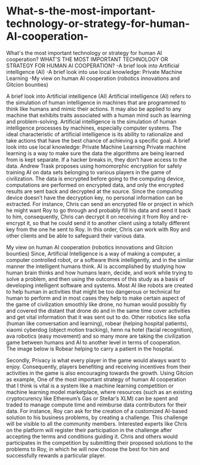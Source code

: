 # What-s-the-most-important-technology-or-strategy-for-human-AI-cooperation-
What's the most important technology or strategy for human AI cooperation?
WHAT'S THE MOST IMPORTANT TECHNOLOGY OR STRATEGY FOR HUMAN AI COOPERATION?
-A brief look into Artificial intelligence (AI)
-A brief look into use local knowledge: Private Machine Learning
-My view on human AI cooperation (robotics innovations and Gitcion bounties)


A brief look into Artificial intelligence (AI)
Artificial intelligence (AI) refers to the simulation of human intelligence in machines that are programmed to think like humans and mimic their actions. It may also be applied to any machine that exhibits traits associated with a human mind such as learning and problem-solving. Artificial intelligence is the simulation of human intelligence processes by machines, especially computer systems. The ideal characteristic of artificial intelligence is its ability to rationalize and take actions that have the best chance of achieving a specific goal.
A brief look into use local knowledge: Private Machine Learning 
Private machine learning is a way to make sure the data the algorithms are being learned from is kept separate. If a hacker breaks in, they don’t have access to the data. Andrew Trask proposes using homomorphic encryption for safely training AI on data sets belonging to various players in the game of civilization.  The data is encrypted before going to the computing device, computations are performed on encrypted data, and only the encrypted results are sent back and decrypted at the source. Since the computing device doesn’t have the decryption key, no personal information can be extracted. 
For instance, Chris can send an encrypted file or project in which he might want Roy to go through and probably fill his data and send it back to him, consequently, Chris can decrypt it on receiving it from Roy and re-encrypt it, so that he could send it to another client using a totally different key from the one he sent to Roy. In this order, Chris can work with Roy and other clients and be able to safeguard their various data.

My view on human AI cooperation (robotics innovations and Gitcion bounties)
Since, Artificial Intelligence is a way of making a computer, a computer controlled robot, or a software think intelligently, and in the similar manner the intelligent humans think. AI is accomplished by studying how human brain thinks and how humans learn, decide, and work while trying to solve a problem, and then using the outcomes of this study as a basis of developing intelligent software and systems. Most AI like robots are created to help human in activities that might be too dangerous or technical for human to perform and in most cases they help to make certain aspect of the game of civilization smoothly like drone, no human would possibly fly and covered the distant that drone do and in the same time cover activities and get vital information that it was sent out to do. Other robotics like sofia (human like conversation and learning), robear (helping hospital patients), xiaomi cyberdog (object motion tracking), henn na hotel (facial recognition), ava robotics (easy movement) and so many more are taking the civilization game between humans and AI to another level in terms of cooperation.  
The image below is Robear helping to carry a patient in the hospital.
 
Secondly, Privacy is what every player in the game would always want to enjoy. Consequently, players benefiting and receiving incentives from their activities in the game is also encouraging towards the growth. Using Gitcion as example, One of the most important strategy of human AI cooperation that I think is vital is a system like a machine learning competition or machine learning model marketplace, where resources (such as an existing cryptocurency like Ethereum’s Gas or Stellar’s XLM) can be spent and traded to manage compute time and reimburse data contributors for their data. For instance, Roy can ask for the creation of a customized AI-based solution to his business problems, by creating a challenge. This challenge will be visible to all the community members. Interested experts like Chris on the platform will register their participation in the challenge after accepting the terms and conditions guiding it. Chris and others would participates in the competition by submitting their proposed solutions to the problems to Roy, in which he will now choose the best for him and successfully rewards a particular player.

